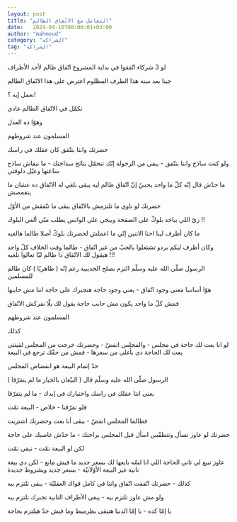 ```yaml
---
layout: post
title: "التعامل مع الاتّفاق الظالم"
date:   2024-04-10T00:00:01+03:00
author: "mahmoud"
category: "الشراكة"
tag: "الشراكة"
---
```



لو 3 شركاء اتّفقوا في بداية المشروع اتّفاق ظالم لأحد
الأطراف

جينا بعد سنة هذا الطرف المظلوم اعترض على هذا الاتّفاق
الظالم

نعمل إيه ؟!

نكمّل في الاتّفاق الظالم عادي

وهوّا ده العدل

المسلمون عند شروطهم




حضرتك وانتا بتتّفق كان عقلك في راسك

ولو كنت ساذج وانتا بتتّفق - يبقى من الرجولة إنّك تتحمّل
نتائج سذاجتك - ما تبقاش ساذج ساعتها وعيّل دلوقتي




ما حدّش قال إنّه كلّ ما واحد يحسّ إنّ اتّفاق ظالم ليه يبقى
نلغي له الاتّفاق ده عشان ما يتقمصش

حضرتك لو ناوي ما تلتزمش بالاتّفاق يبقى ما تتّفقش من
الأوّل

زيّ اللي بياخد بلوكّ على الصفحة وييجي على الواتس يطلب منّي
ألغي البلوك !!

ما كان أظرف لينا احنا الاتنين إنّي ما اعملش لحضرتك بلوكّ
أصلا طالما هالغيه

وكان أظرف ليكم بردو تشتغلوا بالحبّ من غير اتّفاق - طالما
وقت الخلاف كلّ واحد هيقول لك الاتّفاق دا ظالم ليّا تعالوا نلغيه !!!




الرسول صلّى الله عليه وسلّم التزم بصلح الحديبية رغم إنّه (
ظاهريّا ) كان ظالم للمسلمين




هوّا أساسا معنى وجود اتّفاق - يعني وجود حاجة هتجبرك على
حاجة انتا مش حاببها

فمش كلّ ما واحد يكون مش حابب حاجة يقول لك يلّا نفركش
الاتّفاق




المسلمون عند شروطهم




كذلك

لو انا بعت لك حاجة في مجلس - والمجلس اتفضّ - وحضرتك خرجت
من المجلس لقيتني بعت لك الحاجة دي بأغلى من سعرها - فمش من حقّك ترجع في
البيعة




حدّ إتمام البيعة هو انفضاض المجلس

الرسول صلّى الله عليه وسلّم قال ( البيّعان بالخيار ما لم
يتفرّقا )

يعني انتا عقلك في راسك واختيارك في إيدك - ما لم
يتفرّقا

فلو تفرّقنا - خلاص - البيعة تمّت




فطالما المجلس اتفضّ - يبقى أنا بعت وحضرتك اشتريت

حضرتك لو عاوز تسأل وتتطقّس اسأل قبل المجلس براحتك - ما
حدّش غاصبك على حاجة

لكن لو البيعة تمّت - تبقى تمّت




عاوز تبيع لي تاني الحاجة اللي انا لسّه بايعها لك بسعر
جديد ما فيش مانع - لكن دي بيعة تانية غير البيعة الأوّلانيّة - بسعر جديد
وبشروط جديدة




كذلك - حضرتك اتّفقت اتّفاق وانتا في كامل قواك
العقليّة - يبقى تلتزم بيه

ولو مش عاوز تلتزم بيه - يبقى الأطراف التانية تجبرك تلتزم
بيه




يا إمّا كده - يا إمّا الدنيا هتبقى بظرميط وما فيش حدّ
هيلتزم بحاجة
